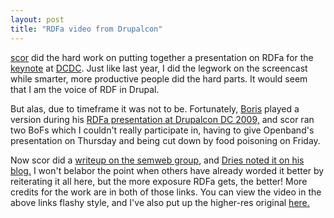 ```yaml
---
layout: post
title: "RDFa video from Drupalcon"
---
```

<a href="http://openspring.net/">scor</a> did the hard work on putting together a presentation on RDFa for the <a href="http://dc2009.drupalcon.org/node/51">keynote</a> at <a href="http://dc2009.drupalcon.org">DCDC</a>.  Just like last year, I did the legwork on the screencast while smarter, more productive people did the hard parts.  It would seem that I am the voice of RDF in Drupal.

But alas, due to timeframe it was not to be.  Fortunately, <a href="http://bmannconsulting.com/">Boris</a> played a version during his <a href="http://dc2009.drupalcon.org/session/practical-semantic-web-and-why-you-should-care">RDFa presentation at Drupalcon DC 2009,</a>  and scor ran two BoFs which I couldn't really participate in, having to give Openband's presentation on Thursday and being cut down by food poisoning on Friday.

Now scor did a <a href="http://groups.drupal.org/node/20167">writeup on the semweb group</a>, and <a href="http://buytaert.net/rdfa-and-drupal">Dries noted it on his blog.</a>  I won't belabor the point when others have already worded it better by reiterating it all here, but the more exposure RDFa gets, the better!  More credits for the work are in both of those links.  You can view the video in the above links flashy style, and I've also put up the higher-res original <a href="http://bhuga.net/files/dcdc09 final.mov">here.</a>

